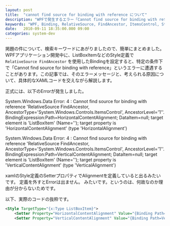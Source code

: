 ```yaml
---
layout: post
title:  "cannot find source for binding with reference について"
description: "WPFで発生するエラー「Cannot find source for binding with reference 'RelativeSource FindAncestor, AncestorType='System.Windows.Controls.ItemsControl', AncestorLevel='1''」の原因と、XAMLのStyle定義におけるSetterプロパティでのAlignment定義との関連について解説します。"
keywords: "WPF, Binding, RelativeSource, FindAncestor, ItemsControl, Style, Setter, XAML, Data Error 4"
date:   2010-09-11 18:35:00.000 09:00
categories: system-dev
---
```


掲題の件について、検索キーワードにあがりましたので、簡単にまとめました。
WPFアプリケーション開発中に、ListBoxItemなどのStyle定義で `RelativeSource FindAncestor` を使用したBindingを設定すると、特定の条件下で「Cannot find source for binding with reference」というエラーに遭遇することがあります。この記事では、そのエラーメッセージと、考えられる原因について、具体的なXAMLコードを交えながら解説します。

<!--more-->

正式には、以下のErrorが発生しました。

System.Windows.Data Error: 4 : Cannot find source for binding with reference 'RelativeSource FindAncestor, AncestorType='System.Windows.Controls.ItemsControl', AncestorLevel='1''. BindingExpression:Path=HorizontalContentAlignment; DataItem=null; target element is 'ListBoxItem' (Name=''); target property is 'HorizontalContentAlignment' (type 'HorizontalAlignment')

System.Windows.Data Error: 4 : Cannot find source for binding with reference 'RelativeSource FindAncestor, AncestorType='System.Windows.Controls.ItemsControl', AncestorLevel='1''. BindingExpression:Path=VerticalContentAlignment; DataItem=null; target element is 'ListBoxItem' (Name=''); target property is 'VerticalContentAlignment' (type 'VerticalAlignment')

xamlのStyle定義のSetterプロパティでAlignmentを定義していると出るみたいです。
定義を外すとErrorは出ません。
みたいです。というのは、何故なのか理由が分からないためです。

以下、実際のコードの抜粋です。

```xml
<Style TargetType="{x:Type ListBoxItem}">
    <Setter Property="HorizontalContentAlignment" Value="{Binding Path=HorizontalContentAlignment, RelativeSource={RelativeSource AncestorType={x:Type ItemsControl}}}"/>
    <Setter Property="VerticalContentAlignment" Value="{Binding Path=VerticalContentAlignment, RelativeSource={RelativeSource AncestorType={x:Type ItemsControl}}}"/>
```
